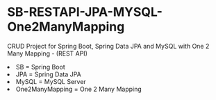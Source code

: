 # SB-RESTAPI-JPA-MYSQL-One2ManyMapping
<p>CRUD Project for Spring Boot, Spring Data JPA and MySQL with One 2 Many Mapping - (REST API)</p>
<li>SB = Spring Boot</li>
<li>JPA = Spring Data JPA</li>
<li>MySQL = MySQL Server</li>
<li>One2ManyMapping = One 2 Many Mapping</li>
